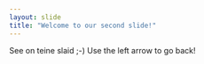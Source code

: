 ```yaml
---
layout: slide
title: "Welcome to our second slide!"
---
```

See on teine slaid ;-)
Use the left arrow to go back!
